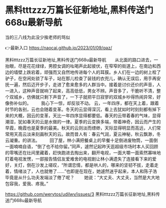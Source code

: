 # 黑料tttzzz万篇长征新地址,黑料传送门668u最新导航
当的三八线为此没少挨老师的骂似

👉最新入口 https://naocai.github.io/2023/01/09/qaz/

黑料tttzzz万篇长征新地址,黑料传送门668u最新导航　　从北面的路口进去，一抬眼，尽是花花绿绿，男腔女调的吆喝声此起彼伏，在窄窄的街道上，在南边和西边的墙壁上跌宕着，顽强而又自然地传进每个人的耳膜。乡人们在一边的树上栓了驴子，在空闲处锁了车子，站在那儿检查了装钱的衣兜儿，确认无误后，用手再安抚一遍，然后迈开步子，走进了愈来愈多的人群当中。接着是讨价还价的声音，人一进入，这种声音就响了起来，高高低低，男女不辨。声音多了，干脆听不清，整个双城乡，仿佛就只剩下声音了，一下子就把平日寂寥的双城乡吵得热闹异常，好像弥补似的。
　　我心下一惊，却反驳不动。
云，一年四序，都在天上着，跟着时节的各别，云也会随着变革。冬天的云显得深沉，看上去犹如时时刻刻都有掉下来的大概，因云的变革，天比一年四序显得都要低。春天的云带着春的气味，显得潮湿，犹如春天的云是水做的一律。夏季的云变换多端，带着神奇，因云而产生的早霞，晚霞也是夏季的最美。秋天的云则淡而缥缈，天际显得明显而高远，人们常常用天高云淡来刻画秋天的云。故而昔人有：春云气润，夏云神秘，秋云飘渺，冬云凝重。的讲法。
　　回了屋，林小满把餐桌上的早餐十足倒进废物筒，一面倒一面喃喃自语，“倒了也不给你留。”同声，遽然记起昨天逛超级市场时本人买回顾的零嘴还在灶间里藏着，赶快跑进去掏出来，翻开电视，一面大嚼一面索然寡味地盯着电视发愣，一部报告情侣友爱难舍的电视剧让林小满遗失了连接看下来的爱好，关灯，倒在沙发上嗟叹，“所谓恋情，都是哄人的，哪来的坚韧不拔，走着走着，情绪淡了，人也就倦了……”也即是在现在，她遽然迷乎起来，本人和陈子浩毕竟是从什么功夫发端淡了倦了呢？
　　她说：“大丈夫、大丈夫，当然是大大地包容我，爱我、疼我。”

https://github.com/werytos/udilwv/issues/3
黑料tttzzz万篇长征新地址,黑料传送门668u最新导航
